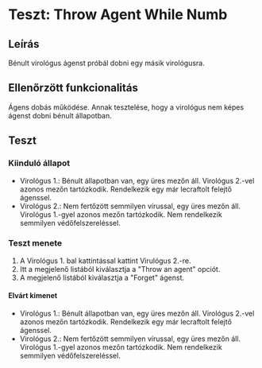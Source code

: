 # Teszt: Throw Agent While Numb

## Leírás

Bénult virológus ágenst próbál dobni egy másik virológusra.

## Ellenőrzött funkcionalitás

Ágens dobás működése. Annak tesztelése, hogy a virológus nem képes ágenst dobni bénult állapotban.

## Teszt

### Kiinduló állapot

- Virológus 1.: Bénult állapotban van, egy üres mezőn áll. Virológus 2.-vel azonos mezőn tartózkodik. Rendelkezik egy már lecraftolt felejtő ágenssel.
- Virológus 2.: Nem fertőzött semmilyen vírussal, egy üres mezőn áll. Virológus 1.-gyel azonos mezőn tartózkodik. Nem rendelkezik semmilyen védőfelszereléssel.

### Teszt menete

1. A Virológus 1. bal kattintással kattint Virulógus 2.-re.
2. Itt a megjelenő listából kiválasztja a "Throw an agent" opciót.
3. A megjelenő listából kiválasztja a "Forget" ágenst.

#### Elvárt kimenet

- Virológus 1.: Bénult állapotban van, egy üres mezőn áll. Virológus 2.-vel azonos mezőn tartózkodik. Rendelkezik egy már lecraftolt felejtő ágenssel.
- Virológus 2.: Nem fertőzött semmilyen vírussal, egy üres mezőn áll. Virológus 1.-gyel azonos mezőn tartózkodik. Nem rendelkezik semmilyen védőfelszereléssel.
